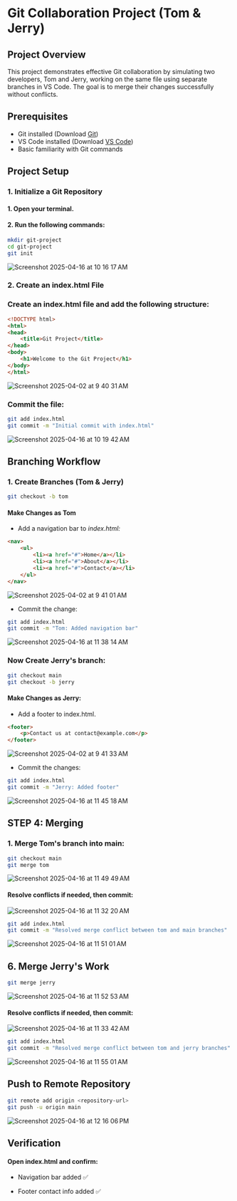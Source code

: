 # Git Collaboration Project (Tom & Jerry)

## Project Overview

This project demonstrates effective Git collaboration by simulating two developers, Tom and Jerry, working on the same file using separate branches in VS Code. The goal is to merge their changes successfully without conflicts.

## Prerequisites

- Git installed (Download [Git](https://git-scm.com/))
- VS Code installed (Download [VS Code](https://code.visualstudio.com/))
- Basic familiarity with Git commands

## Project Setup

### 1. Initialize a Git Repository

#### 1. Open your terminal.

#### 2. Run the following commands:

```bash
mkdir git-project
cd git-project
git init
```

![Screenshot 2025-04-16 at 10 16 17 AM](https://github.com/user-attachments/assets/d9b9fecf-4059-40d0-aa16-ba59664203c7)

### 2. Create an index.html File

### Create an index.html file and add the following structure:

```html
<!DOCTYPE html>
<html>
<head>
    <title>Git Project</title>
</head>
<body>
    <h1>Welcome to the Git Project</h1>
</body>
</html>
```
![Screenshot 2025-04-02 at 9 40 31 AM](https://github.com/user-attachments/assets/cdb0cb2f-5575-41e8-a14c-3c46ceec533f)

### Commit the file:

```bash
git add index.html
git commit -m "Initial commit with index.html"
```

![Screenshot 2025-04-16 at 10 19 42 AM](https://github.com/user-attachments/assets/2811c133-c2ef-4123-a932-7e0d3908ba7b)

## Branching Workflow

### 1. Create Branches (Tom & Jerry)

```bash
git checkout -b tom
```

#### Make Changes as Tom

- Add a navigation bar to *index.html:*

```html
<nav>
    <ul>
        <li><a href="#">Home</a></li>
        <li><a href="#">About</a></li>
        <li><a href="#">Contact</a></li>
    </ul>
</nav>
```

![Screenshot 2025-04-02 at 9 41 01 AM](https://github.com/user-attachments/assets/7bbc6447-d58b-4145-98ab-6674e18937e6)

- Commit the change:

```bash
git add index.html
git commit -m "Tom: Added navigation bar"
```

![Screenshot 2025-04-16 at 11 38 14 AM](https://github.com/user-attachments/assets/7ecddd7f-46ef-4e78-92d3-638e364924fa)

### Now Create Jerry's branch:

```bash
git checkout main
git checkout -b jerry
```

#### Make Changes as Jerry:

- Add a footer to index.html.

```html
<footer>
    <p>Contact us at contact@example.com</p>
</footer>
```

![Screenshot 2025-04-02 at 9 41 33 AM](https://github.com/user-attachments/assets/a9a2ddeb-ce6c-407d-8412-a36d4aced495)

- Commit the changes:

```bash
git add index.html
git commit -m "Jerry: Added footer"
```

![Screenshot 2025-04-16 at 11 45 18 AM](https://github.com/user-attachments/assets/e76ef143-f9aa-4612-ae1c-a241d52e9e7e)


## STEP 4: Merging

### 1. Merge Tom's branch into main:

```bash
git checkout main
git merge tom
```

![Screenshot 2025-04-16 at 11 49 49 AM](https://github.com/user-attachments/assets/7f6e94a3-95b8-4af6-a6de-bb660bfc1ced)

#### Resolve conflicts if needed, then commit:

![Screenshot 2025-04-16 at 11 32 20 AM](https://github.com/user-attachments/assets/30d0f56a-9bf3-4fee-a1e5-240fee37601b)

```bash
git add index.html
git commit -m "Resolved merge conflict between tom and main branches"
```

![Screenshot 2025-04-16 at 11 51 01 AM](https://github.com/user-attachments/assets/b2a05bdc-c4f8-40f5-8092-370f7d194e50)

## 6. Merge Jerry's Work

```bash
git merge jerry
```

![Screenshot 2025-04-16 at 11 52 53 AM](https://github.com/user-attachments/assets/8953a3e2-7f06-4ca3-89b3-483cea2905f8)

#### Resolve conflicts if needed, then commit:

![Screenshot 2025-04-16 at 11 33 42 AM](https://github.com/user-attachments/assets/7af36459-ddda-42eb-88cb-ad1e50a953b1)

```bash
git add index.html
git commit -m "Resolved merge conflict between tom and jerry branches"
```

![Screenshot 2025-04-16 at 11 55 01 AM](https://github.com/user-attachments/assets/1c8f50d7-7534-4708-9c89-3806ed27522b)



## Push to Remote Repository

```bash
git remote add origin <repository-url>
git push -u origin main
```

![Screenshot 2025-04-16 at 12 16 06 PM](https://github.com/user-attachments/assets/e7252912-9bd5-4ad5-8105-814e9007c722)

## Verification

#### Open index.html and confirm:

- Navigation bar added ✅

- Footer contact info added ✅
